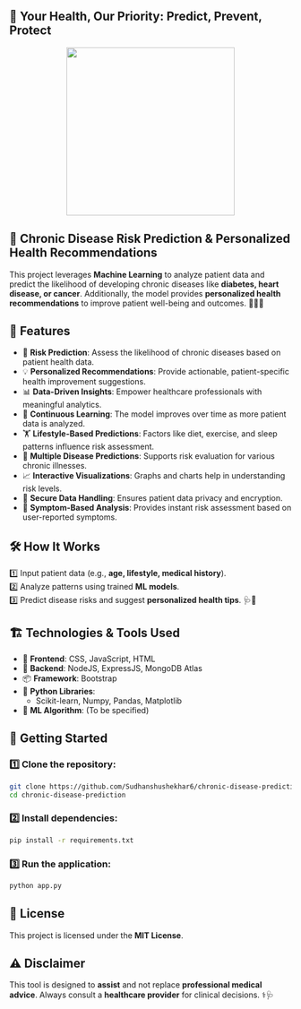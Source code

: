 ## 🏥 Your Health, Our Priority: Predict, Prevent, Protect
<p align="center">
<img src="static/logo1 (2).png" width="300"/>
</p>

## 🔬 Chronic Disease Risk Prediction & Personalized Health Recommendations

This project leverages **Machine Learning** to analyze patient data and predict the likelihood of developing chronic diseases like **diabetes, heart disease, or cancer**. Additionally, the model provides **personalized health recommendations** to improve patient well-being and outcomes. 🏃‍♂️💖

## 🌟 Features

- 🏥 **Risk Prediction**: Assess the likelihood of chronic diseases based on patient health data.
- 💡 **Personalized Recommendations**: Provide actionable, patient-specific health improvement suggestions.
- 📊 **Data-Driven Insights**: Empower healthcare professionals with meaningful analytics.
- 🔄 **Continuous Learning**: The model improves over time as more patient data is analyzed.
- 🏋️ **Lifestyle-Based Predictions**: Factors like diet, exercise, and sleep patterns influence risk assessment.
- 🔬 **Multiple Disease Predictions**: Supports risk evaluation for various chronic illnesses.
- 📈 **Interactive Visualizations**: Graphs and charts help in understanding risk levels.
- 🔐 **Secure Data Handling**: Ensures patient data privacy and encryption.
- 🔎 **Symptom-Based Analysis**: Provides instant risk assessment based on user-reported symptoms.

## 🛠️ How It Works

1️⃣ Input patient data (e.g., **age, lifestyle, medical history**).  
2️⃣ Analyze patterns using trained **ML models**.  
3️⃣ Predict disease risks and suggest **personalized health tips**. 🩺💊

## 🏗️ Technologies & Tools Used

- 🎨 **Frontend**: CSS, JavaScript, HTML  
- 🚀 **Backend**: NodeJS, ExpressJS, MongoDB Atlas  
- 📦 **Framework**: Bootstrap  
- 🐍 **Python Libraries**:  
  - Scikit-learn, Numpy, Pandas, Matplotlib  
- 🤖 **ML Algorithm**: (To be specified)

## 🚀 Getting Started

### 1️⃣ Clone the repository:
```sh
git clone https://github.com/Sudhanshushekhar6/chronic-disease-prediction.git
cd chronic-disease-prediction
```

### 2️⃣ Install dependencies:
```sh
pip install -r requirements.txt
```

### 3️⃣ Run the application:
```sh
python app.py
```

## 📜 License
This project is licensed under the **MIT License**.

## ⚠️ Disclaimer

This tool is designed to **assist** and not replace **professional medical advice**. Always consult a **healthcare provider** for clinical decisions. ⚕️🩺
